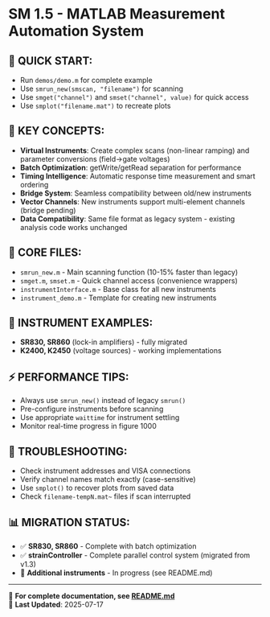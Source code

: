 # SM 1.5 - MATLAB Measurement Automation System

## 🚀 QUICK START:
- Run `demos/demo.m` for complete example
- Use `smrun_new(smscan, "filename")` for scanning
- Use `smget("channel")` and `smset("channel", value)` for quick access
- Use `smplot("filename.mat")` to recreate plots

## 🔑 KEY CONCEPTS:
- **Virtual Instruments**: Create complex scans (non-linear ramping) and parameter conversions (field→gate voltages)
- **Batch Optimization**: getWrite/getRead separation for performance
- **Timing Intelligence**: Automatic response time measurement and smart ordering
- **Bridge System**: Seamless compatibility between old/new instruments
- **Vector Channels**: New instruments support multi-element channels (bridge pending)
- **Data Compatibility**: Same file format as legacy system - existing analysis code works unchanged

## 📁 CORE FILES:
- `smrun_new.m` - Main scanning function (10-15% faster than legacy)
- `smget.m`, `smset.m` - Quick channel access (convenience wrappers)
- `instrumentInterface.m` - Base class for all new instruments
- `instrument_demo.m` - Template for creating new instruments

## 🔬 INSTRUMENT EXAMPLES:
- **SR830, SR860** (lock-in amplifiers) - fully migrated
- **K2400, K2450** (voltage sources) - working implementations

## ⚡ PERFORMANCE TIPS:
- Always use `smrun_new()` instead of legacy `smrun()`
- Pre-configure instruments before scanning
- Use appropriate `waittime` for instrument settling
- Monitor real-time progress in figure 1000

## 🔧 TROUBLESHOOTING:
- Check instrument addresses and VISA connections
- Verify channel names match exactly (case-sensitive)
- Use `smplot()` to recover plots from saved data
- Check `filename-tempN.mat~` files if scan interrupted

## 📊 MIGRATION STATUS:
- ✅ **SR830, SR860** - Complete with batch optimization
- ✅ **strainController** - Complete parallel control system (migrated from v1.3)
- 🔄 **Additional instruments** - In progress (see README.md)

---

📖 **For complete documentation, see [README.md](README.md)**  
📅 **Last Updated**: 2025-07-17
